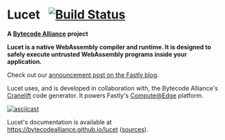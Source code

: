 # Lucet &nbsp; [![Build Status]][gh-actions]

[Build Status]: https://github.com/bytecodealliance/lucet/workflows/CI/badge.svg
[gh-actions]: https://github.com/bytecodealliance/lucet/actions?query=workflow%3ACI

**A [Bytecode Alliance][BA] project**

[BA]: https://bytecodealliance.org/

**Lucet is a native WebAssembly compiler and runtime. It is designed
to safely execute untrusted WebAssembly programs inside your application.**

Check out our [announcement post on the Fastly blog][announce-blog].

[announce-blog]: https://www.fastly.com/blog/announcing-lucet-fastly-native-webassembly-compiler-runtime

Lucet uses, and is developed in collaboration with, the Bytecode Alliance's
[Cranelift](http://github.com/bytecodealliance/cranelift) code generator. It powers Fastly's
[Compute@Edge](https://www.fastly.com/products/edge-compute/serverless) platform.

[![asciicast](https://asciinema.org/a/249302.svg)](https://asciinema.org/a/249302)

Lucet's documentation is available at <https://bytecodealliance.github.io/lucet>
([sources](https://github.com/bytecodealliance/lucet/tree/main/docs)).

